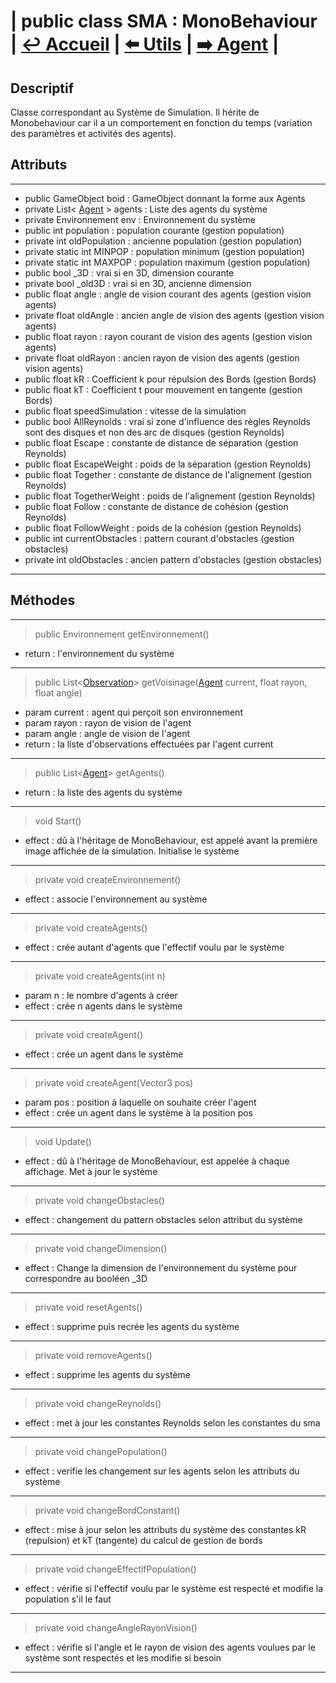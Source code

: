 # **| public class SMA : MonoBehaviour |** [**↩️ Accueil**](../doc.md) **|** [**⬅️ Utils**](Utils.md) **|** [**➡️ Agent**](./Agent.md) **|**


## **Descriptif**

Classe correspondant au Système de Simulation. Il hérite de Monobehaviour car il a un comportement en fonction du temps (variation des paramètres et activités des agents).

## **Attributs**

---

* public GameObject boid : GameObject donnant la forme aux Agents
* private List< [Agent](Agent.md) > agents : Liste des agents du système
* private Environnement env : Environnement du système
* public int population : population courante (gestion population)
* private int oldPopulation : ancienne population (gestion population)
* private static int MINPOP : population minimum (gestion population)
* private static int MAXPOP : population maximum (gestion population)
* public bool _3D : vrai si en 3D, dimension courante
* private bool _old3D : vrai si en 3D, ancienne dimension
* public float angle : angle de vision courant des agents (gestion vision agents)
* private float oldAngle : ancien angle de vision des agents (gestion vision agents)
* public float rayon : rayon courant de vision des agents (gestion vision agents)
* private float oldRayon : ancien rayon de vision des agents (gestion vision agents)
* public float kR : Coefficient k pour répulsion des Bords (gestion Bords)
* public float kT : Coefficient t pour mouvement en tangente (gestion Bords)
* public float speedSimulation : vitesse de la simulation
* public bool AllReynolds : vrai si zone d'influence des règles Reynolds sont des disques et non des arc de disques (gestion Reynolds)
* public float Escape : constante de distance de séparation (gestion Reynolds)
* public float EscapeWeight : poids de la séparation (gestion Reynolds)
* public float Together : constante de distance de l'alignement (gestion Reynolds)
* public float TogetherWeight : poids de l'alignement (gestion Reynolds)
* public float Follow : constante de distance de cohésion (gestion Reynolds)
* public float FollowWeight : poids de la cohésion (gestion Reynolds)
* public int currentObstacles : pattern courant d'obstacles (gestion obstacles)
* private int oldObstacles : ancien pattern d'obstacles (gestion obstacles)

---

## **Méthodes**

---

> public Environnement getEnvironnement() 

* return : l'environnement du système

---

> public List<[Observation](Vision/Observation.md)> getVoisinage([Agent](Agent.md) current, float rayon, float angle) 

* param current : agent qui perçoit son environnement
* param rayon : rayon de vision de l'agent
* param angle : angle de vision de l'agent
* return : la liste d'observations effectuées par l'agent current

---

> public List<[Agent](Agent.md)> getAgents() 

* return : la liste des agents du système

---

> void Start()

* effect : dû à l'héritage de MonoBehaviour, est appelé avant la première image affichée de la simulation. Initialise le système

---

> private void createEnvironnement()

* effect : associe l'environnement au système

---

> private void createAgents()

* effect : crée autant d'agents que l'effectif voulu par le système

---

> private void createAgents(int n)

* param n : le nombre d'agents à créer
* effect : crée n agents dans le système

---

> private void createAgent()

* effect : crée un agent dans le système

---

> private void createAgent(Vector3 pos)

* param pos : position à laquelle on souhaite créer l'agent
* effect : crée un agent dans le système à la position pos

---

> void Update()

* effect : dû à l'héritage de MonoBehaviour, est appelée à chaque affichage. Met à jour le système

---

> private void changeObstacles() 

* effect : changement du pattern obstacles selon attribut du système

---

> private void changeDimension() 

* effect : Change la dimension de l'environnement du système pour correspondre au booléen _3D

---

> private void resetAgents() 

* effect : supprime puis recrée les agents du système 

---

> private void removeAgents() 

* effect : supprime les agents du système

---

> private void changeReynolds()

* effect : met à jour les constantes Reynolds selon les constantes du sma

---

> private void changePopulation()

* effect : verifie les changement sur les agents selon les attributs du système

---

> private void changeBordConstant() 

* effect : mise à jour selon les attributs du système des constantes kR (repulsion) et kT (tangente) du calcul de gestion de bords

---

> private void changeEffectifPopulation() 

* effect : vérifie si l'effectif voulu par le système est respecté et modifie la population s'il le faut

---
 
> private void changeAngleRayonVision() 

* effect : vérifie si l'angle et le rayon de vision des agents voulues par le système sont respectés et les modifie si besoin

---
